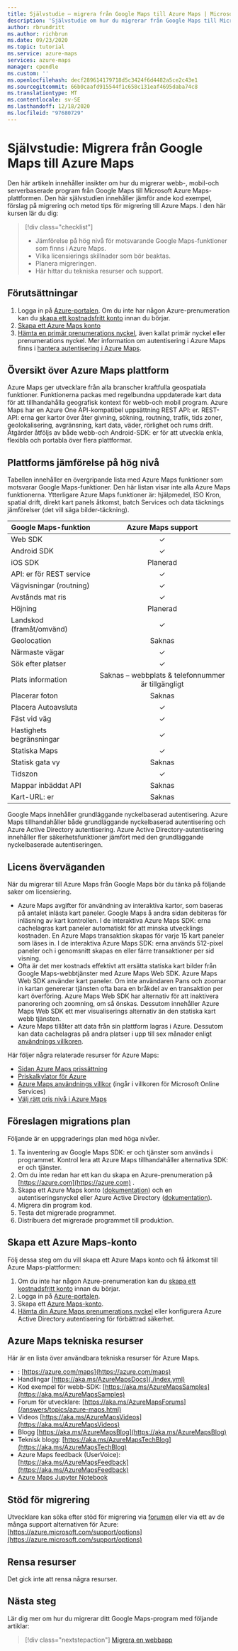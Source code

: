 ```yaml
---
title: Självstudie – migrera från Google Maps till Azure Maps | Microsoft Azure Maps
description: 'Självstudie om hur du migrerar från Google Maps till Microsoft Azure Maps. Vägledningen vägleder dig genom hur du växlar till Azure Maps API: er och SDK: er.'
author: rbrundritt
ms.author: richbrun
ms.date: 09/23/2020
ms.topic: tutorial
ms.service: azure-maps
services: azure-maps
manager: cpendle
ms.custom: ''
ms.openlocfilehash: decf289614179718d5c3424f6d4482a5ce2c43e1
ms.sourcegitcommit: 66b0caafd915544f1c658c131eaf4695daba74c8
ms.translationtype: MT
ms.contentlocale: sv-SE
ms.lasthandoff: 12/18/2020
ms.locfileid: "97680729"
---
```

# <a name="tutorial-migrate-from-google-maps-to-azure-maps"></a>Självstudie: Migrera från Google Maps till Azure Maps

Den här artikeln innehåller insikter om hur du migrerar webb-, mobil-och serverbaserade program från Google Maps till Microsoft Azure Maps-plattformen. Den här självstudien innehåller jämför ande kod exempel, förslag på migrering och metod tips för migrering till Azure Maps. I den här kursen lär du dig:

> [!div class="checklist"]
> * Jämförelse på hög nivå för motsvarande Google Maps-funktioner som finns i Azure Maps.
> * Vilka licensierings skillnader som bör beaktas.
> * Planera migreringen.
> * Här hittar du tekniska resurser och support.

## <a name="prerequisites"></a>Förutsättningar

1. Logga in på [Azure-portalen](https://portal.azure.com). Om du inte har någon Azure-prenumeration kan du [skapa ett kostnadsfritt konto](https://azure.microsoft.com/free/) innan du börjar.
2. [Skapa ett Azure Maps konto](quick-demo-map-app.md#create-an-azure-maps-account)
3. [Hämta en primär prenumerations nyckel](quick-demo-map-app.md#get-the-primary-key-for-your-account), även kallat primär nyckel eller prenumerations nyckel. Mer information om autentisering i Azure Maps finns i [hantera autentisering i Azure Maps](how-to-manage-authentication.md).

## <a name="azure-maps-platform-overview"></a>Översikt över Azure Maps plattform

Azure Maps ger utvecklare från alla branscher kraftfulla geospatiala funktioner. Funktionerna packas med regelbundna uppdaterade kart data för att tillhandahålla geografisk kontext för webb-och mobil program. Azure Maps har en Azure One API-kompatibel uppsättning REST API: er. REST-API: erna ger kartor över åter givning, sökning, routning, trafik, tids zoner, geolokalisering, avgränsning, kart data, väder, rörlighet och rums drift. Åtgärder åtföljs av både webb-och Android-SDK: er för att utveckla enkla, flexibla och portabla över flera plattformar.

## <a name="high-level-platform-comparison"></a>Plattforms jämförelse på hög nivå

Tabellen innehåller en övergripande lista med Azure Maps funktioner som motsvarar Google Maps-funktioner. Den här listan visar inte alla Azure Maps funktionerna. Ytterligare Azure Maps funktioner är: hjälpmedel, ISO Kron, spatial drift, direkt kart panels åtkomst, batch Services och data täcknings jämförelser (det vill säga bilder-täckning).

| Google Maps-funktion         | Azure Maps support                     |
|-----------------------------|:--------------------------------------:|
| Web SDK                     | ✓                                      |
| Android SDK                 | ✓                                      |
| iOS SDK                     | Planerad                                |
| API: er för REST service           | ✓                                      |
| Vägvisningar (routning)        | ✓                                      |
| Avstånds mat ris             | ✓                                      |
| Höjning                   | Planerad                                |
| Landskod (framåt/omvänd) | ✓                                      |
| Geolocation                 | Saknas                                    |
| Närmaste vägar               | ✓                                      |
| Sök efter platser               | ✓                                      |
| Plats information              | Saknas – webbplats & telefonnummer är tillgängligt |
| Placerar foton               | Saknas                                    |
| Placera Autoavsluta          | ✓                                      |
| Fäst vid väg                | ✓                                      |
| Hastighets begränsningar                | ✓                                      |
| Statiska Maps                 | ✓                                      |
| Statisk gata vy          | Saknas                                    |
| Tidszon                   | ✓                                      |
| Mappar inbäddat API           | Saknas                                    |
| Kart-URL: er                    | Saknas                                    |

Google Maps innehåller grundläggande nyckelbaserad autentisering. Azure Maps tillhandahåller både grundläggande nyckelbaserad autentisering och Azure Active Directory autentisering. Azure Active Directory-autentisering innehåller fler säkerhetsfunktioner jämfört med den grundläggande nyckelbaserade autentiseringen.

## <a name="licensing-considerations"></a>Licens överväganden

När du migrerar till Azure Maps från Google Maps bör du tänka på följande saker om licensiering.

* Azure Maps avgifter för användning av interaktiva kartor, som baseras på antalet inlästa kart paneler. Google Maps å andra sidan debiteras för inläsning av kart kontrollen. I de interaktiva Azure Maps SDK: erna cachelagras kart paneler automatiskt för att minska utvecklings kostnaden. En Azure Maps transaktion skapas för varje 15 kart paneler som läses in. I de interaktiva Azure Maps SDK: erna används 512-pixel paneler och i genomsnitt skapas en eller färre transaktioner per sid visning.
* Ofta är det mer kostnads effektivt att ersätta statiska kart bilder från Google Maps-webbtjänster med Azure Maps Web SDK. Azure Maps Web SDK använder kart paneler. Om inte användaren Pans och zoomar in kartan genererar tjänsten ofta bara en bråkdel av en transaktion per kart överföring. Azure Maps Web SDK har alternativ för att inaktivera panorering och zoomning, om så önskas. Dessutom innehåller Azure Maps Web SDK ett mer visualiserings alternativ än den statiska kart webb tjänsten.
* Azure Maps tillåter att data från sin plattform lagras i Azure. Dessutom kan data cachelagras på andra platser i upp till sex månader enligt [användnings villkoren](https://www.microsoftvolumelicensing.com/DocumentSearch.aspx?Mode=3&DocumentTypeId=46).

Här följer några relaterade resurser för Azure Maps:

* [Sidan Azure Maps prissättning](https://azure.microsoft.com/pricing/details/azure-maps/)
* [ Priskalkylator för Azure](https://azure.microsoft.com/pricing/calculator/?service=azure-maps)
* [Azure Maps användnings villkor](https://www.microsoftvolumelicensing.com/DocumentSearch.aspx?Mode=3&DocumentTypeId=46) (ingår i villkoren för Microsoft Online Services)
* [Välj rätt pris nivå i Azure Maps](./choose-pricing-tier.md)

## <a name="suggested-migration-plan"></a>Föreslagen migrations plan

Följande är en uppgraderings plan med höga nivåer.

1. Ta inventering av Google Maps SDK: er och tjänster som används i programmet. Kontrol lera att Azure Maps tillhandahåller alternativa SDK: er och tjänster.
2. Om du inte redan har ett kan du skapa en Azure-prenumeration på [https://azure.com](https://azure.com) .
3. Skapa ett Azure Maps konto ([dokumentation](./how-to-manage-account-keys.md)) och en autentiseringsnyckel eller Azure Active Directory ([dokumentation](./how-to-manage-authentication.md)).
4. Migrera din program kod.
5. Testa det migrerade programmet.
6. Distribuera det migrerade programmet till produktion.

## <a name="create-an-azure-maps-account"></a>Skapa ett Azure Maps-konto

Följ dessa steg om du vill skapa ett Azure Maps konto och få åtkomst till Azure Maps-plattformen:

1. Om du inte har någon Azure-prenumeration kan du [skapa ett kostnadsfritt konto](https://azure.microsoft.com/free/) innan du börjar.
2. Logga in på [Azure-portalen](https://portal.azure.com/).
3. Skapa ett [Azure Maps-konto](./how-to-manage-account-keys.md). 
4. [Hämta din Azure Maps prenumerations nyckel](./how-to-manage-authentication.md#view-authentication-details) eller konfigurera Azure Active Directory autentisering för förbättrad säkerhet.

## <a name="azure-maps-technical-resources"></a>Azure Maps tekniska resurser

Här är en lista över användbara tekniska resurser för Azure Maps.

- : [https://azure.com/maps](https://azure.com/maps)
- Handlingar [https://aka.ms/AzureMapsDocs](./index.yml)
- Kod exempel för webb-SDK: [https://aka.ms/AzureMapsSamples](https://aka.ms/AzureMapsSamples)
- Forum för utvecklare: [https://aka.ms/AzureMapsForums](/answers/topics/azure-maps.html)
- Videos [https://aka.ms/AzureMapsVideos](https://aka.ms/AzureMapsVideos)
- Blogg [https://aka.ms/AzureMapsBlog](https://aka.ms/AzureMapsBlog)
- Teknisk blogg: [https://aka.ms/AzureMapsTechBlog](https://aka.ms/AzureMapsTechBlog)
- Azure Maps feedback (UserVoice): [https://aka.ms/AzureMapsFeedback](https://aka.ms/AzureMapsFeedback)
- [Azure Maps Jupyter Notebook](https://github.com/Azure-Samples/Azure-Maps-Jupyter-Notebook)

## <a name="migration-support"></a>Stöd för migrering

Utvecklare kan söka efter stöd för migrering via [forumen](/answers/topics/azure-maps.html) eller via ett av de många support alternativen för Azure: [https://azure.microsoft.com/support/options](https://azure.microsoft.com/support/options)

## <a name="clean-up-resources"></a>Rensa resurser

Det gick inte att rensa några resurser.

## <a name="next-steps"></a>Nästa steg

Lär dig mer om hur du migrerar ditt Google Maps-program med följande artiklar:

> [!div class="nextstepaction"]
> [Migrera en webbapp](migrate-from-google-maps-web-app.md)
